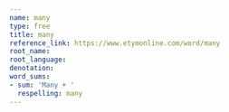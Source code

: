 ```yaml
---
name: many
type: free
title: many
reference_link: https://www.etymonline.com/word/many
root_name: 
root_language: 
denotation: 
word_sums:
- sum: 'Many + '
  respelling: many
---
```

